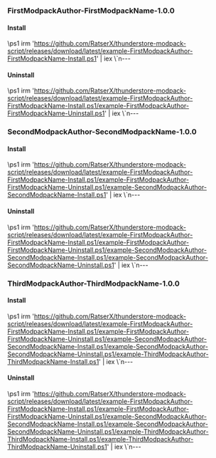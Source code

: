 
### FirstModpackAuthor-FirstModpackName-1.0.0
#### Install
\\ps1
irm 'https://github.com/RatserX/thunderstore-modpack-script/releases/download/latest/example-FirstModpackAuthor-FirstModpackName-Install.ps1' | iex
\\\`n---
#### Uninstall
\\ps1
irm 'https://github.com/RatserX/thunderstore-modpack-script/releases/download/latest/example-FirstModpackAuthor-FirstModpackName-Install.ps1/example-FirstModpackAuthor-FirstModpackName-Uninstall.ps1' | iex
\\\`n---
### SecondModpackAuthor-SecondModpackName-1.0.0
#### Install
\\ps1
irm 'https://github.com/RatserX/thunderstore-modpack-script/releases/download/latest/example-FirstModpackAuthor-FirstModpackName-Install.ps1/example-FirstModpackAuthor-FirstModpackName-Uninstall.ps1/example-SecondModpackAuthor-SecondModpackName-Install.ps1' | iex
\\\`n---
#### Uninstall
\\ps1
irm 'https://github.com/RatserX/thunderstore-modpack-script/releases/download/latest/example-FirstModpackAuthor-FirstModpackName-Install.ps1/example-FirstModpackAuthor-FirstModpackName-Uninstall.ps1/example-SecondModpackAuthor-SecondModpackName-Install.ps1/example-SecondModpackAuthor-SecondModpackName-Uninstall.ps1' | iex
\\\`n---
### ThirdModpackAuthor-ThirdModpackName-1.0.0
#### Install
\\ps1
irm 'https://github.com/RatserX/thunderstore-modpack-script/releases/download/latest/example-FirstModpackAuthor-FirstModpackName-Install.ps1/example-FirstModpackAuthor-FirstModpackName-Uninstall.ps1/example-SecondModpackAuthor-SecondModpackName-Install.ps1/example-SecondModpackAuthor-SecondModpackName-Uninstall.ps1/example-ThirdModpackAuthor-ThirdModpackName-Install.ps1' | iex
\\\`n---
#### Uninstall
\\ps1
irm 'https://github.com/RatserX/thunderstore-modpack-script/releases/download/latest/example-FirstModpackAuthor-FirstModpackName-Install.ps1/example-FirstModpackAuthor-FirstModpackName-Uninstall.ps1/example-SecondModpackAuthor-SecondModpackName-Install.ps1/example-SecondModpackAuthor-SecondModpackName-Uninstall.ps1/example-ThirdModpackAuthor-ThirdModpackName-Install.ps1/example-ThirdModpackAuthor-ThirdModpackName-Uninstall.ps1' | iex
\\\`n---

